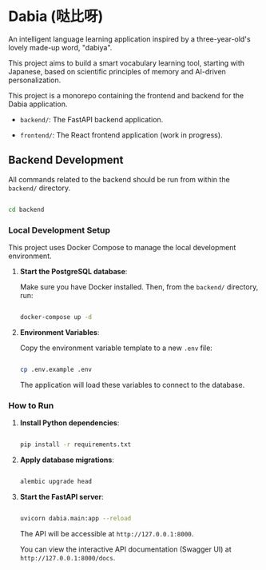 # Dabia (哒比呀)

An intelligent language learning application inspired by a three-year-old's lovely made-up word, "dabiya".

This project aims to build a smart vocabulary learning tool, starting with Japanese, based on scientific principles of memory and AI-driven personalization.

This project is a monorepo containing the frontend and backend for the Dabia application.



- `backend/`: The FastAPI backend application.

- `frontend/`: The React frontend application (work in progress).



## Backend Development



All commands related to the backend should be run from within the `backend/` directory.



```bash

cd backend

```



### Local Development Setup



This project uses Docker Compose to manage the local development environment.



1.  **Start the PostgreSQL database**:



    Make sure you have Docker installed. Then, from the `backend/` directory, run:



    ```bash

    docker-compose up -d

    ```



2.  **Environment Variables**:



    Copy the environment variable template to a new `.env` file:



    ```bash

    cp .env.example .env

    ```



    The application will load these variables to connect to the database.



### How to Run



1.  **Install Python dependencies**:

    ```bash

    pip install -r requirements.txt

    ```

2.  **Apply database migrations**:

    ```bash

    alembic upgrade head

    ```

3.  **Start the FastAPI server**:

    ```bash

    uvicorn dabia.main:app --reload

    ```



    The API will be accessible at `http://127.0.0.1:8000`.

    You can view the interactive API documentation (Swagger UI) at `http://127.0.0.1:8000/docs`.
